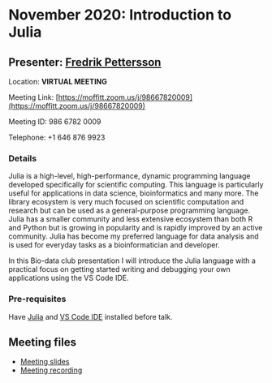 # November 2020: Introduction to Julia

## Presenter: [Fredrik Pettersson](mailto:Fredrik.Pettersson@moffitt.org)

Location: **VIRTUAL MEETING** 

Meeting Link: [https://moffitt.zoom.us/j/98667820009](https://moffitt.zoom.us/j/98667820009) 

Meeting ID:	986 6782 0009

Telephone:	+1 646 876 9923

### Details
Julia is a high-level, high-performance, dynamic programming language developed specifically for scientific computing. This language is particularly useful for applications in data science, bioinformatics and many more. The library ecosystem is very much focused on scientific computation and research but can be used as a general-purpose programming language. Julia has a smaller community and less extensive ecosystem than both R and Python but is growing in popularity and is rapidly improved by an active community. Julia has become my preferred language for data analysis and is used for everyday tasks as a bioinformatician and developer.

In this Bio-data club presentation I will introduce the Julia language with a practical focus on getting started writing and debugging your own applications using the VS Code IDE.

### Pre-requisites
Have [Julia](https://julialang.org/) and [VS Code IDE](https://code.visualstudio.com/download) installed before talk.

## Meeting files
* [Meeting slides](biodataclub_20201120_julia.pptx)
* [Meeting recording](https://moffitt.hosted.panopto.com/Panopto/Pages/Viewer.aspx?id=e722668e-d5ea-4a5d-9abf-ac79014e5f48)
